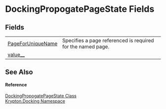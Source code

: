 # DockingPropogatePageState Fields




## Fields
<table>
<tr>
<td><a href="e192f00d-e43e-5f20-ef3e-da02fda01afa.md">PageForUniqueName</a></td>
<td>Specifies a page referenced is required for the named page.</td></tr>
<tr>
<td><a href="0f75abfa-9245-0909-bfed-f2588802afff.md">value__</a></td>
<td> </td></tr>
</table>

## See Also


#### Reference
<a href="068e64c6-8bb9-0159-a2c2-5c7c67976fd9.md">DockingPropogatePageState Class</a>  
<a href="98399376-cf41-9454-4b4d-4fab2ca20bc7.md">Krypton.Docking Namespace</a>  
